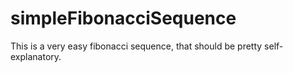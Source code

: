 # simpleFibonacciSequence
This is a very easy fibonacci sequence, that should be pretty self-explanatory.
